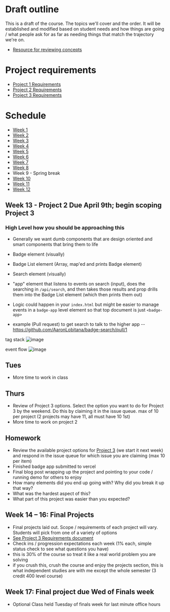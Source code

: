 # Draft outline
This is a draft of the course. The topics we'll cover and the order. It will be established and modified based on student needs and how things are going / what people ask for as far as needing things that match the trajectory we're on.
- [Resource for reviewing concepts](https://youtube.com/playlist?list=PLJQupiji7J5efO_Q5VGZcPE4O_TM_HGP4)

# Project requirements
- [Project 1 Requirements](https://github.com/elmsln/edtechjoker/blob/master/sp-23/projects/project-1.md)
- [Project 2 Requirements](https://github.com/elmsln/edtechjoker/blob/master/sp-23/projects/project-2.md)
- [Project 3 Requirements](https://github.com/elmsln/edtechjoker/blob/master/sp-23/projects/project-3.md)

# Schedule

- [Week 1](https://github.com/elmsln/edtechjoker/tree/master/sp-23/week-1)
- [Week 2](https://github.com/elmsln/edtechjoker/tree/master/sp-23/week-2)
- [Week 3](https://github.com/elmsln/edtechjoker/tree/master/sp-23/week-3)
- [Week 4](https://github.com/elmsln/edtechjoker/tree/master/sp-23/week-4)
- [Week 5](https://github.com/elmsln/edtechjoker/tree/master/sp-23/week-5)
- [Week 6](https://github.com/elmsln/edtechjoker/tree/master/sp-23/week-6)
- [Week 7](https://github.com/elmsln/edtechjoker/tree/master/sp-23/week-7)
- [Week 8](https://github.com/elmsln/edtechjoker/tree/master/sp-23/week-8)
- Week 9 - Spring break
- [Week 10](https://github.com/elmsln/edtechjoker/tree/master/sp-23/week-10)
- [Week 11](https://github.com/elmsln/edtechjoker/tree/master/sp-23/week-11)
- [Week 12](https://github.com/elmsln/edtechjoker/tree/master/sp-23/week-12)

## Week 13 - Project 2 Due April 9th; begin scoping Project 3
### High Level how you should be approaching this
- Generally we want dumb components that are design oriented and smart components that bring them to life
- Badge element (visually)
- Badge List element (Array, map'ed and prints Badge element)
- Search element (visually)
- "app" element that listens to events on search (input), does the searching in `/api/search`, and then takes those results and prop drills them into the Badge List element (which then prints them out)
- Logic could happen in your `index.html` but might be easier to manage events in a `badge-app` level element so that top document is just `<badge-app>`

- example (Pull request) to get search to talk to the higher app -- https://github.com/AaronLobitana/badge-search/pull/1

tag stack
![image](https://user-images.githubusercontent.com/329735/229645934-d0818590-deb2-4ec3-aa3a-b42eea609485.png)

event flow
![image](https://user-images.githubusercontent.com/329735/229646551-9d169c0e-be03-48b5-a18a-60bad17b3e75.png)


## Tues
- More time to work in class

## Thurs
- Review of Project 3 options. Select the option you want to do for Project 3 by the weekend. Do this by claiming it in the issue queue. max of 10 per project (2 projects may have 11, all must have 10 1st)
- More time to work on project 2

## Homework
- Review the available project options for [Project 3](https://github.com/elmsln/edtechjoker/blob/master/sp-23/projects/project-3.md) (we start it next week) and respond in the issue queue for which issue you are claiming (max 10 per item)
- Finished badge app submitted to vercel
- Final blog post wrapping up the project and pointing to your code / running demo for others to enjoy
- How many elements did you end up going with? Why did you break it up that way?
- What was the hardest aspect of this?
- What part of this project was easier than you expected?



## Week 14 – 16: Final Projects
- Final projects laid out. Scope / requirements of each project will vary. Students will pick from one of a variety of options
- [See Project 3 Requirements document](https://github.com/elmsln/edtechjoker/blob/master/sp-23/projects/project-3.md)
- Check ins / progression expectations each week (1% each, simple status check to see what questions you have)
- this is 30% of the course so treat it like a real world problem you are solving
- if you crush this, crush the course and enjoy the projects section, this is what independent studies are with me except the whole semester (3 credit 400 level course)

## Week 17: Final project due Wed of Finals week
- Optional Class held Tuesday of finals week for last minute office hours
